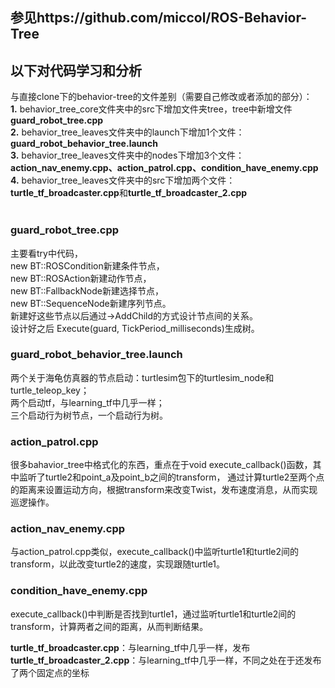 参见https://github.com/miccol/ROS-Behavior-Tree
-----------

以下对代码学习和分析
-------
与直接clone下的behavior-tree的文件差别（需要自己修改或者添加的部分）：  
**1.** behavior_tree_core文件夹中的src下增加文件夹tree，tree中新增文件**guard_robot_tree.cpp**  
**2.** behavior_tree_leaves文件夹中的launch下增加1个文件：**guard_robot_behavior_tree.launch**   </br>
**3.** behavior_tree_leaves文件夹中的nodes下增加3个文件：**action_nav_enemy.cpp、action_patrol.cpp、condition_have_enemy.cpp**</br>
**4.** behavior_tree_leaves文件夹中的src下增加两个文件：**turtle_tf_broadcaster.cpp**和**turtle_tf_broadcaster_2.cpp**</br></br>

### guard_robot_tree.cpp
主要看try中代码，  
new BT::ROSCondition新建条件节点，  
new BT::ROSAction新建动作节点，  
new BT::FallbackNode新建选择节点，  
new BT::SequenceNode新建序列节点。  
新建好这些节点以后通过->AddChild的方式设计节点间的关系。  
设计好之后 Execute(guard, TickPeriod_milliseconds)生成树。</br>

### guard_robot_behavior_tree.launch
两个关于海龟仿真器的节点启动：turtlesim包下的turtlesim_node和turtle_teleop_key；  
两个启动tf，与learning_tf中几乎一样；  
三个启动行为树节点，一个启动行为树。  </br>

### action_patrol.cpp
很多bahavior_tree中格式化的东西，重点在于void execute_callback()函数，其中监听了turtle2和point_a及point_b之间的transform， 通过计算turtle2至两个点的距离来设置运动方向，根据transform来改变Twist，发布速度消息，从而实现巡逻操作。  

### action_nav_enemy.cpp
与action_patrol.cpp类似，execute_callback()中监听turtle1和turtle2间的transform，以此改变turtle2的速度，实现跟随turtle1。

### condition_have_enemy.cpp
execute_callback()中判断是否找到turtle1，通过监听turtle1和turtle2间的transform，计算两者之间的距离，从而判断结果。

**turtle_tf_broadcaster.cpp**：与learning_tf中几乎一样，发布  </br>
**turtle_tf_broadcaster_2.cpp**：与learning_tf中几乎一样，不同之处在于还发布了两个固定点的坐标

